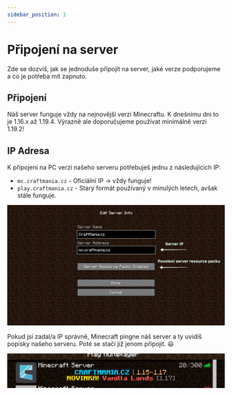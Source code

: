 ```yaml
---
sidebar_position: 1
---
```


# Připojení na server

Zde se dozvíš, jak se jednoduše připojit na server, jaké verze podporujeme a co je potřeba mít zapnuto.

## Připojení

Náš server funguje vždy na nejnovější verzi Minecraftu. K dnešnímu dni to je 1.16.x až 1.19.4. Výrazně ale doporučujeme používat minimálně verzi 1.19.2!

## IP Adresa
K připojení na PC verzi našeho serveru potřebuješ jednu z následujících IP:

- `mc.craftmania.cz` - Oficiální IP -> vždy funguje!
- `play.craftmania.cz` - Starý formát používaný v minulých letech, avšak stále funguje.

![](./../assets/pripojeni-tutorial.png)

Pokud jsi zadal/a IP správně, Minecraft pingne náš server a ty uvidíš popisky našeho serveru. Poté se stačí již jenom připojit. 😃

![](./../assets/pripojeni-tutorial-2.png)